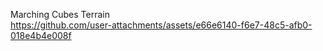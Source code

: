 Marching Cubes Terrain  
https://github.com/user-attachments/assets/e66e6140-f6e7-48c5-afb0-018e4b4e008f 
